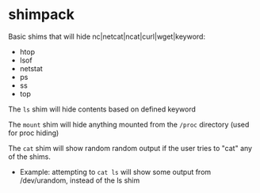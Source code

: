 # shimpack
Basic shims that will hide nc|netcat|ncat|curl|wget|keyword:
 - htop
 - lsof
 - netstat
 - ps
 - ss
 - top

 The `ls` shim will hide contents based on defined keyword  

 The `mount` shim will hide anything mounted from the `/proc` directory (used for proc hiding)  

 The `cat` shim will show random random output if the user tries to "cat" any of the shims.
  - Example: attempting to `cat ls` will show some output from /dev/urandom, instead of the ls shim


